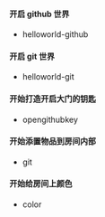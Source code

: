 #### 开启 github 世界
- helloworld-github

#### 开启 git 世界
- helloworld-git

#### 开始打造开启大门的钥匙
- opengithubkey

#### 开始添置物品到房间内部
- git

#### 开始给房间上颜色
- color